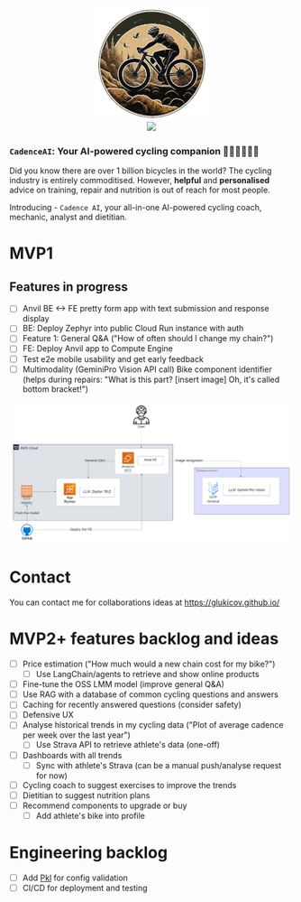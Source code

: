 <p align="center">
<img src="theme/assets/image.png" height="200">
<br>
<img src="https://img.shields.io/badge/Python-FFD43B?style=for-the-badge&logo=python&logoColor=blue">
</p>

### `CadenceAI`: Your AI-powered cycling companion 🚴🏻‍♀🤖️🚴‍♂
Did you know there are over 1 billion bicycles in the world? The cycling industry is entirely commoditised.
However, **helpful** and **personalised** advice on training, repair and nutrition is out of reach for most people. 

Introducing - `Cadence AI`, your all-in-one AI-powered cycling coach, mechanic, analyst and dietitian. 


# MVP1

## Features in progress
- [ ] Anvil BE <-> FE pretty form app with text submission and response display 
- [ ] BE: Deploy Zephyr into public Cloud Run instance with auth
- [ ] Feature 1: General Q&A ("How of often should I change my chain?")
- [ ] FE: Deploy Anvil app to Compute Engine 
- [ ] Test e2e mobile usability and get early feedback   
- [ ] Multimodality (GeminiPro Vision API call) Bike component identifier (helps during repairs: "What is this part? [insert image] Oh, it's called bottom bracket!")

<p align="center">
<img src="docs/img/mvp1.png">
</p>

# Contact 
You can contact me for collaborations ideas at https://glukicov.github.io/

# MVP2+ features backlog and ideas 
- [ ] Price estimation ("How much would a new chain cost for my bike?")
  - [ ] Use LangChain/agents to retrieve and show online products
- [ ] Fine-tune the OSS LMM model (improve general Q&A) 
- [ ] Use RAG with a database of common cycling questions and answers
- [ ] Caching for recently answered questions (consider safety)
- [ ] Defensive UX
- [ ] Analyse historical trends in my cycling data ("Plot of average cadence per week over the last year")
  - [ ] Use Strava API to retrieve athlete's data (one-off)
- [ ] Dashboards with all trends
  - [ ] Sync with athlete's Strava (can be a manual push/analyse request for now) 
- [ ] Cycling coach to suggest exercises to improve the trends
- [ ] Dietitian to suggest nutrition plans 
- [ ] Recommend components to upgrade or buy 
  - [ ] Add athlete's bike into profile    

# Engineering backlog
- [ ] Add [Pkl](https://pkl-lang.org/blog/introducing-pkl.html) for config validation
- [ ] CI/CD for deployment and testing